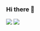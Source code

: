 ### Hi there 👋

![](https://github-readme-stats-git-masterorgs-lucienzhang.vercel.app/api?username=LucienZhang&show_icons=true&icon_color=0366d6&text_color=24292e&bg_color=ffffff&hide_title=true&count_private=true&include_orgs=true)
![](https://github-readme-stats-git-masterorgs-lucienzhang.vercel.app/api/top-langs/?username=LucienZhang&langs_count=10&layout=compact&count_private=true&include_orgs=true&exclude_repo=algorithm_py3,Kaggle)
